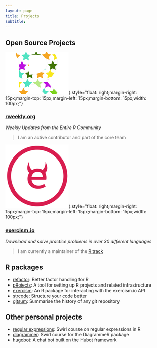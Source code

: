 ```yaml
---
layout: page
title: Projects
subtitle: 
---
```


## Open Source Projects

![rweekly logo](/img/small-imgs/rweekly_logo.png "rweekly logo"){:style="float: right;margin-right: 15px;margin-top: 15px;margin-left: 15px;margin-bottom: 15px;width: 100px;"}

### [rweekly.org](https://rweekly.org/)
*Weekly Updates from the Entire R Community*

> I am an active contributor and part of the core team

![exercism logo](/img/small-imgs/exercism_logo.png "exercism logo"){:style="float: right;margin-right: 15px;margin-top: 15px;margin-left: 15px;margin-bottom: 15px;width: 100px;"}

### [exercism.io](http://exercism.io)
*Download and solve practice problems in over 30 different languages*

> I am currently a maintainer of the [R track](https://github.com/exercism/xr)

## R packages

- [refactor](https://jonmcalder.github.io/refactor/): Better factor handling for R 
- [pRojects](https://github.com/lockedata/pRojects): A tool for setting up R projects and related infrastructure
- [exercism](https://github.com/jonmcalder/exercism): An R package for interacting with the exercism.io API
- [strcode](https://lorenzwalthert.github.io/strcode/): Structure your code better
- [gitsum](https://github.com/lorenzwalthert/gitsum): Summarise the history of any git repository

## Other personal projects

- [regular expressions](https://jonmcalder.github.io/Regular_Expressions/): Swirl course on regular expressions in R
- [diagrammer](https://jonmcalder.github.io/DiagrammeR/): Swirl course for the DiagrammeR package
- [hugobot](https://github.com/jonmcalder/hugobot): A chat bot built on the Hubot framework